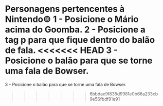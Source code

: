 Personagens pertencentes à Nintendo©
1 - Posicione o Mário acima do Goomba.
2 - Posicione a tag p para que fique dentro do balão de fala.
<<<<<<< HEAD
3 - Posicione o balão para que se torne uma fala de Bowser.
=======
3 - Posicione o balão para que se torne uma fala de Bowser.
>>>>>>> 6bbdae9f835d9981e0b66a233cb9e56fbdf91e91
